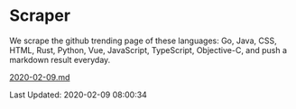 # Scraper

We scrape the github trending page of these languages: Go, Java, CSS, HTML, Rust, Python, Vue, JavaScript, TypeScript, Objective-C, and push a markdown result everyday.

[2020-02-09.md](https://github.com/yangwenmai/Scraper/blob/master/2020-02-09.md)

Last Updated: 2020-02-09 08:00:34